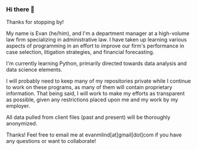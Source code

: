 ### Hi there 👋

Thanks for stopping by! 

My name is Evan (he/him), and I'm a department manager at a high-volume law firm specializing in administrative law. I have taken up learning various aspects of programming in an effort to improve our firm's performance in case selection, litigation strategies, and financial forecasting. 

I'm currently learning Python, primarily directed towards data analysis and data science elements.

I will probably need to keep many of my repositories private while I continue to work on these programs, as many of them will contain proprietary information. That being said, I will work to make my efforts as transparent as possible, given any restrictions placed upon me and my work by my employer.

All data pulled from client files (past and present) will be thoroughly anonymized.

Thanks! Feel free to email me at evanmlind[at]gmail[dot]com if you have any questions or want to collaborate!
